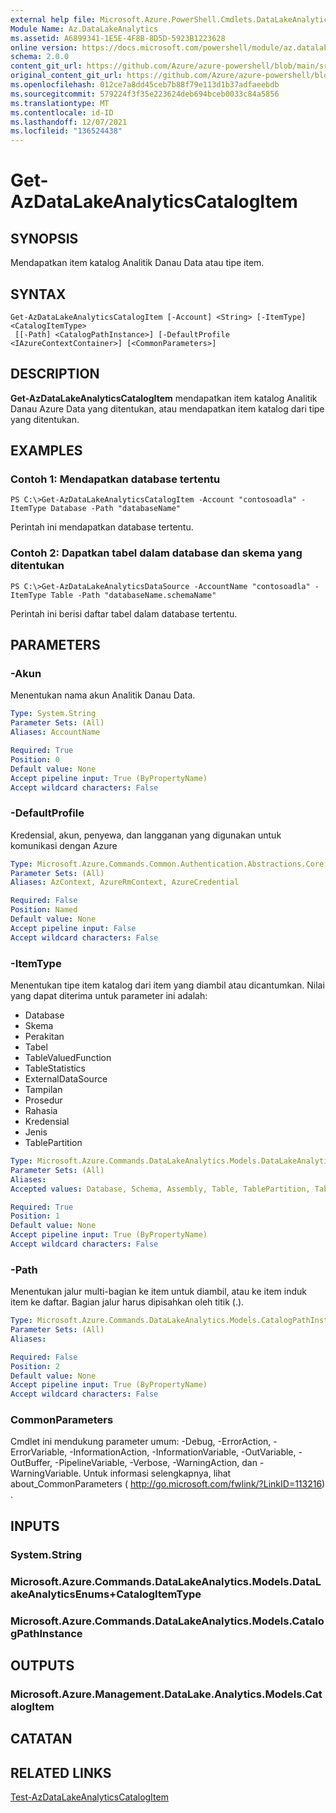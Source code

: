 ```yaml
---
external help file: Microsoft.Azure.PowerShell.Cmdlets.DataLakeAnalytics.dll-Help.xml
Module Name: Az.DataLakeAnalytics
ms.assetid: A6899341-1E5E-4F8B-8D5D-5923B1223628
online version: https://docs.microsoft.com/powershell/module/az.datalakeanalytics/get-azdatalakeanalyticscatalogitem
schema: 2.0.0
content_git_url: https://github.com/Azure/azure-powershell/blob/main/src/DataLakeAnalytics/DataLakeAnalytics/help/Get-AzDataLakeAnalyticsCatalogItem.md
original_content_git_url: https://github.com/Azure/azure-powershell/blob/main/src/DataLakeAnalytics/DataLakeAnalytics/help/Get-AzDataLakeAnalyticsCatalogItem.md
ms.openlocfilehash: 012ce7a8dd45ceb7b88f79e113d1b37adfaeebdb
ms.sourcegitcommit: 579224f3f35e223624deb694bceb0033c84a5856
ms.translationtype: MT
ms.contentlocale: id-ID
ms.lasthandoff: 12/07/2021
ms.locfileid: "136524438"
---
```

# Get-AzDataLakeAnalyticsCatalogItem

## SYNOPSIS
Mendapatkan item katalog Analitik Danau Data atau tipe item.

## SYNTAX

```
Get-AzDataLakeAnalyticsCatalogItem [-Account] <String> [-ItemType] <CatalogItemType>
 [[-Path] <CatalogPathInstance>] [-DefaultProfile <IAzureContextContainer>] [<CommonParameters>]
```

## DESCRIPTION
**Get-AzDataLakeAnalyticsCatalogItem** mendapatkan item katalog Analitik Danau Azure Data yang ditentukan, atau mendapatkan item katalog dari tipe yang ditentukan.

## EXAMPLES

### Contoh 1: Mendapatkan database tertentu
```
PS C:\>Get-AzDataLakeAnalyticsCatalogItem -Account "contosoadla" -ItemType Database -Path "databaseName"
```

Perintah ini mendapatkan database tertentu.

### Contoh 2: Dapatkan tabel dalam database dan skema yang ditentukan
```
PS C:\>Get-AzDataLakeAnalyticsDataSource -AccountName "contosoadla" -ItemType Table -Path "databaseName.schemaName"
```

Perintah ini berisi daftar tabel dalam database tertentu.

## PARAMETERS

### -Akun
Menentukan nama akun Analitik Danau Data.

```yaml
Type: System.String
Parameter Sets: (All)
Aliases: AccountName

Required: True
Position: 0
Default value: None
Accept pipeline input: True (ByPropertyName)
Accept wildcard characters: False
```

### -DefaultProfile
Kredensial, akun, penyewa, dan langganan yang digunakan untuk komunikasi dengan Azure

```yaml
Type: Microsoft.Azure.Commands.Common.Authentication.Abstractions.Core.IAzureContextContainer
Parameter Sets: (All)
Aliases: AzContext, AzureRmContext, AzureCredential

Required: False
Position: Named
Default value: None
Accept pipeline input: False
Accept wildcard characters: False
```

### -ItemType
Menentukan tipe item katalog dari item yang diambil atau dicantumkan.
Nilai yang dapat diterima untuk parameter ini adalah:
- Database
- Skema
- Perakitan
- Tabel
- TableValuedFunction
- TableStatistics
- ExternalDataSource
- Tampilan
- Prosedur
- Rahasia
- Kredensial
- Jenis
- TablePartition

```yaml
Type: Microsoft.Azure.Commands.DataLakeAnalytics.Models.DataLakeAnalyticsEnums+CatalogItemType
Parameter Sets: (All)
Aliases:
Accepted values: Database, Schema, Assembly, Table, TablePartition, TableValuedFunction, TableStatistics, ExternalDataSource, View, Procedure, Secret, Credential, Types, Package

Required: True
Position: 1
Default value: None
Accept pipeline input: True (ByPropertyName)
Accept wildcard characters: False
```

### -Path
Menentukan jalur multi-bagian ke item untuk diambil, atau ke item induk item ke daftar.
Bagian jalur harus dipisahkan oleh titik (.).

```yaml
Type: Microsoft.Azure.Commands.DataLakeAnalytics.Models.CatalogPathInstance
Parameter Sets: (All)
Aliases:

Required: False
Position: 2
Default value: None
Accept pipeline input: True (ByPropertyName)
Accept wildcard characters: False
```

### CommonParameters
Cmdlet ini mendukung parameter umum: -Debug, -ErrorAction, -ErrorVariable, -InformationAction, -InformationVariable, -OutVariable, -OutBuffer, -PipelineVariable, -Verbose, -WarningAction, dan -WarningVariable. Untuk informasi selengkapnya, lihat about_CommonParameters ( http://go.microsoft.com/fwlink/?LinkID=113216) .

## INPUTS

### System.String

### Microsoft.Azure.Commands.DataLakeAnalytics.Models.DataLakeAnalyticsEnums+CatalogItemType

### Microsoft.Azure.Commands.DataLakeAnalytics.Models.CatalogPathInstance

## OUTPUTS

### Microsoft.Azure.Management.DataLake.Analytics.Models.CatalogItem

## CATATAN

## RELATED LINKS

[Test-AzDataLakeAnalyticsCatalogItem](./Test-AzDataLakeAnalyticsCatalogItem.md)


